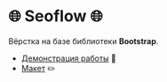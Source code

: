 # 🌐 Seoflow 🌐  

Вёрстка на базе библиотеки **Bootstrap**.  

- [Демонстрация работы](https://seoflow.pages.dev/) 🔗    
- [Макет](https://www.figma.com/file/fHqJtCApL4xcUV8M8yEWGq/SEOFlow?type=design&node-id=0-1&mode=design) ✏️  
